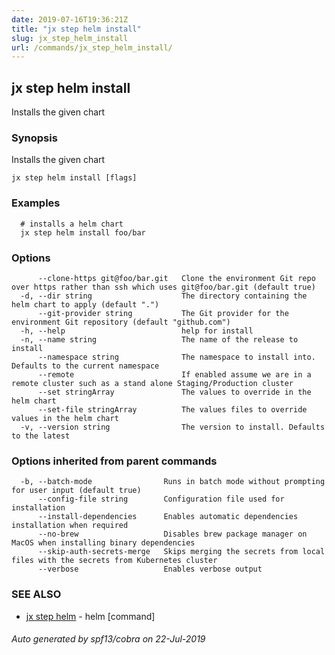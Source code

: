 ```yaml
---
date: 2019-07-16T19:36:21Z
title: "jx step helm install"
slug: jx_step_helm_install
url: /commands/jx_step_helm_install/
---
```

## jx step helm install

Installs the given chart

### Synopsis

Installs the given chart

```
jx step helm install [flags]
```

### Examples

```
  # installs a helm chart
  jx step helm install foo/bar
```

### Options

```
      --clone-https git@foo/bar.git   Clone the environment Git repo over https rather than ssh which uses git@foo/bar.git (default true)
  -d, --dir string                    The directory containing the helm chart to apply (default ".")
      --git-provider string           The Git provider for the environment Git repository (default "github.com")
  -h, --help                          help for install
  -n, --name string                   The name of the release to install
      --namespace string              The namespace to install into. Defaults to the current namespace
      --remote                        If enabled assume we are in a remote cluster such as a stand alone Staging/Production cluster
      --set stringArray               The values to override in the helm chart
      --set-file stringArray          The values files to override values in the helm chart
  -v, --version string                The version to install. Defaults to the latest
```

### Options inherited from parent commands

```
  -b, --batch-mode                Runs in batch mode without prompting for user input (default true)
      --config-file string        Configuration file used for installation
      --install-dependencies      Enables automatic dependencies installation when required
      --no-brew                   Disables brew package manager on MacOS when installing binary dependencies
      --skip-auth-secrets-merge   Skips merging the secrets from local files with the secrets from Kubernetes cluster
      --verbose                   Enables verbose output
```

### SEE ALSO

* [jx step helm](/commands/jx_step_helm/)	 - helm [command]

###### Auto generated by spf13/cobra on 22-Jul-2019

